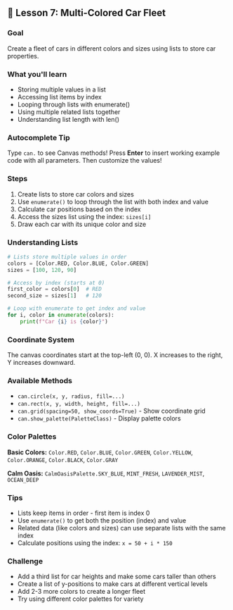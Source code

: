 ## 🚗 Lesson 7: Multi-Colored Car Fleet

### Goal
Create a fleet of cars in different colors and sizes using lists to store car properties.

### What you'll learn
- Storing multiple values in a list
- Accessing list items by index
- Looping through lists with enumerate()
- Using multiple related lists together
- Understanding list length with len()

### Autocomplete Tip
Type `can.` to see Canvas methods! Press **Enter** to insert working example code with all parameters. Then customize the values!

### Steps
1. Create lists to store car colors and sizes
2. Use `enumerate()` to loop through the list with both index and value
3. Calculate car positions based on the index
4. Access the sizes list using the index: `sizes[i]`
5. Draw each car with its unique color and size

### Understanding Lists
```python
# Lists store multiple values in order
colors = [Color.RED, Color.BLUE, Color.GREEN]
sizes = [100, 120, 90]

# Access by index (starts at 0)
first_color = colors[0]  # RED
second_size = sizes[1]   # 120

# Loop with enumerate to get index and value
for i, color in enumerate(colors):
    print(f"Car {i} is {color}")
```

### Coordinate System
The canvas coordinates start at the top-left (0, 0). X increases to the right, Y increases downward.

### Available Methods
- `can.circle(x, y, radius, fill=...)`
- `can.rect(x, y, width, height, fill=...)`
- `can.grid(spacing=50, show_coords=True)` - Show coordinate grid
- `can.show_palette(PaletteClass)` - Display palette colors

### Color Palettes
**Basic Colors:** `Color.RED`, `Color.BLUE`, `Color.GREEN`, `Color.YELLOW`, `Color.ORANGE`, `Color.BLACK`, `Color.GRAY`

**Calm Oasis:** `CalmOasisPalette.SKY_BLUE`, `MINT_FRESH`, `LAVENDER_MIST`, `OCEAN_DEEP`

### Tips
- Lists keep items in order - first item is index 0
- Use `enumerate()` to get both the position (index) and value
- Related data (like colors and sizes) can use separate lists with the same index
- Calculate positions using the index: `x = 50 + i * 150`

### Challenge
- Add a third list for car heights and make some cars taller than others
- Create a list of y-positions to make cars at different vertical levels
- Add 2-3 more colors to create a longer fleet
- Try using different color palettes for variety
